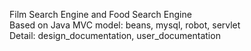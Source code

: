 Film Search Engine and Food Search Engine  
Based on Java MVC model: beans, mysql, robot, servlet  
Detail: design_documentation, user_documentation